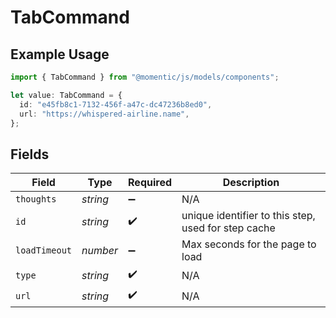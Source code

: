 # TabCommand

## Example Usage

```typescript
import { TabCommand } from "@momentic/js/models/components";

let value: TabCommand = {
  id: "e45fb8c1-7132-456f-a47c-dc47236b8ed0",
  url: "https://whispered-airline.name",
};
```

## Fields

| Field                                               | Type                                                | Required                                            | Description                                         |
| --------------------------------------------------- | --------------------------------------------------- | --------------------------------------------------- | --------------------------------------------------- |
| `thoughts`                                          | *string*                                            | :heavy_minus_sign:                                  | N/A                                                 |
| `id`                                                | *string*                                            | :heavy_check_mark:                                  | unique identifier to this step, used for step cache |
| `loadTimeout`                                       | *number*                                            | :heavy_minus_sign:                                  | Max seconds for the page to load                    |
| `type`                                              | *string*                                            | :heavy_check_mark:                                  | N/A                                                 |
| `url`                                               | *string*                                            | :heavy_check_mark:                                  | N/A                                                 |